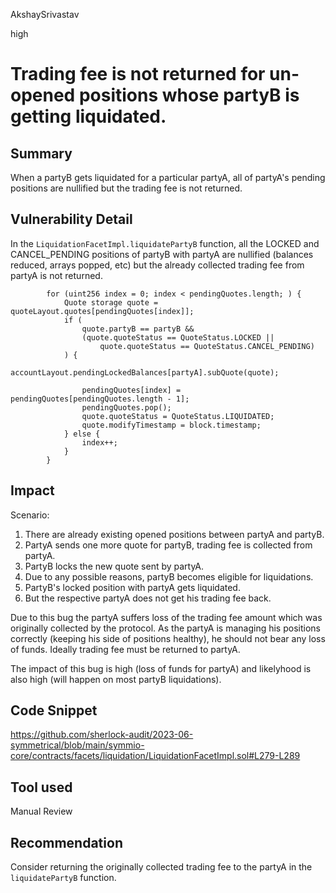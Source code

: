 AkshaySrivastav

high

# Trading fee is not returned for un-opened positions whose partyB is getting liquidated.

## Summary
When a partyB gets liquidated for a particular partyA, all of partyA's pending positions are nullified but the trading fee is not returned. 

## Vulnerability Detail
In the `LiquidationFacetImpl.liquidatePartyB` function, all the LOCKED and CANCEL_PENDING positions of partyB with partyA are nullified (balances reduced, arrays popped, etc) but the already collected trading fee from partyA is not returned.

```solidity
        for (uint256 index = 0; index < pendingQuotes.length; ) {
            Quote storage quote = quoteLayout.quotes[pendingQuotes[index]];
            if (
                quote.partyB == partyB &&
                (quote.quoteStatus == QuoteStatus.LOCKED ||
                    quote.quoteStatus == QuoteStatus.CANCEL_PENDING)
            ) {
                accountLayout.pendingLockedBalances[partyA].subQuote(quote);

                pendingQuotes[index] = pendingQuotes[pendingQuotes.length - 1];
                pendingQuotes.pop();
                quote.quoteStatus = QuoteStatus.LIQUIDATED;
                quote.modifyTimestamp = block.timestamp;
            } else {
                index++;
            }
        }
```

## Impact
Scenario:
1. There are already existing opened positions between partyA and partyB.
2. PartyA sends one more quote for partyB, trading fee is collected from partyA.
3. PartyB locks the new quote sent by partyA.
4. Due to any possible reasons, partyB becomes eligible for liquidations.
5. PartyB's locked position with partyA gets liquidated.
6. But the respective partyA does not get his trading fee back. 

Due to this bug the partyA suffers loss of the trading fee amount which was originally collected by the protocol. As the partyA is managing his positions correctly (keeping his side of positions healthy), he should not bear any loss of funds. Ideally trading fee must be returned to partyA.

The impact of this bug is high (loss of funds for partyA) and likelyhood is also high (will happen on most partyB liquidations).

## Code Snippet
https://github.com/sherlock-audit/2023-06-symmetrical/blob/main/symmio-core/contracts/facets/liquidation/LiquidationFacetImpl.sol#L279-L289

## Tool used

Manual Review

## Recommendation
Consider returning the originally collected trading fee to the partyA in the `liquidatePartyB` function.
